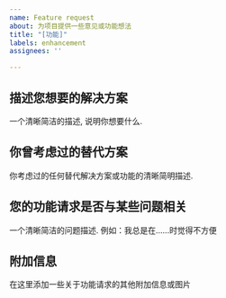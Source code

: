 ```yaml
---
name: Feature request
about: 为项目提供一些意见或功能想法
title: "[功能]"
labels: enhancement
assignees: ''

---
```


## 描述您想要的解决方案
一个清晰简洁的描述, 说明你想要什么.

## 你曾考虑过的替代方案
你考虑过的任何替代解决方案或功能的清晰简明描述.

## 您的功能请求是否与某些问题相关
一个清晰简洁的问题描述. 例如：我总是在......时觉得不方便

## 附加信息
在这里添加一些关于功能请求的其他附加信息或图片
